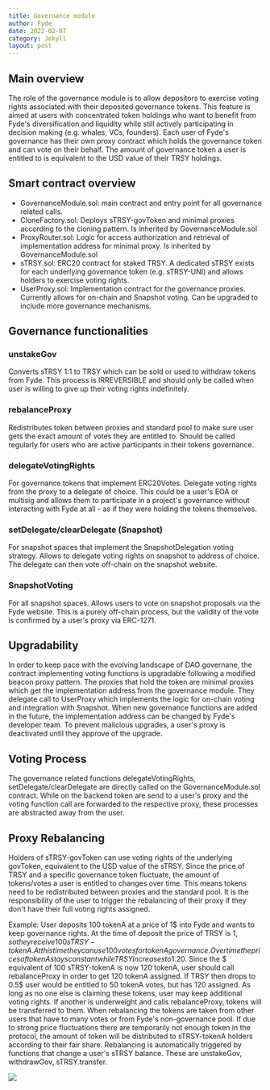 ```yaml
---
title: Governance module
author: Fyde  
date: 2022-02-07
category: Jekyll
layout: post
---
```


## Main overview

The role of the governance module is to allow depositors to exercise voting rights associated with their deposited governance tokens. This feature is aimed at users with concentrated token holdings who want to benefit from Fyde's diversification and liquidity while still actively participating in decision making (e.g. whales, VCs, founders). Each user of Fyde's governance has their own proxy contract which holds the governance token and can vote on their behalf. The amount of governance token a user is entitled to is equivalent to the USD value of their TRSY holdings.

## Smart contract overview

- GovernanceModule.sol: main contract and entry point for all governance related calls.
- CloneFactory.sol: Deploys sTRSY-govToken and minimal proxies according to the cloning pattern. Is inherited by GovernanceModule.sol
- ProxyRouter.sol: Logic for access authorization and retrieval of implementation address for minimal proxy. Is inherited by GovernanceModule.sol
- sTRSY.sol: ERC20 contract for staked TRSY. A dedicated sTRSY exists for each underlying governance token (e.g. sTRSY-UNI) and allows holders to exercise voting rights.
- UserProxy.sol: Implementation contract for the governance proxies. Currently allows for on-chain and Snapshot voting. Can be upgraded to include more governance mechanisms.

## Governance functionalities

### unstakeGov
Converts sTRSY 1:1 to TRSY which can be sold or used to withdraw tokens from Fyde. This process is IRREVERSIBLE and should only be called when user is willing to give up their voting rights indefinitely.

### rebalanceProxy
Redistributes token between proxies and standard pool to make sure user gets the exact amount of votes they are entitled to. Should be called regularly for users who are active participants in their tokens governance.

### delegateVotingRights
For governance tokens that implement ERC20Votes. Delegate voting rights from the proxy to a delegate of choice. This could be a user's EOA or multisig and allows them to participate in a project's governance without interacting with Fyde at all - as if they were holding the tokens themselves.

### setDelegate/clearDelegate (Snapshot)
For snapshot spaces that implement the SnapshotDelegation voting strategy. Allows to delegate voting rights on snapshot to address of choice. The delegate can then vote off-chain on the snapshot website.

### SnapshotVoting
For all snapshot spaces. Allows users to vote on snapshot proposals via the Fyde website. This is a purely off-chain process, but the validity of the vote is confirmed by a user's proxy via ERC-1271.

## Upgradability
 In order to keep pace with the evolving landscape of DAO governane, the contract implementing voting functions is upgradable following a modified beacon proxy pattern. The proxies that hold the token are minimal proxies which get the implementation address from the governance module. They delegate call to UserProxy which implements the logic for on-chain voting and integration with Snapshot. When new governance functions are added in the future, the implementation address can be changed by Fyde's developer team. To prevent malicious upgrades, a user's proxy is deactivated until they approve of the upgrade.

## Voting Process

The governance related functions delegateVotingRights, setDelegate/clearDelegate are directly called on the GovernanceModule.sol contract. While on the backend token are send to a user's proxy and the voting function call are forwarded to the respective proxy, these processes are abstracted away from the user.

## Proxy Rebalancing

Holders of sTRSY-govToken can use voting rights of the underlying govToken, equivalent to the USD value of the sTRSY. Since the price of TRSY and a specific governance token fluctuate, the amount of tokens/votes a user is entitled to changes over time. This means tokens need to be redistributed between proxies and the standard pool. It is the responsibility of the user to trigger the rebalancing of their proxy if they don't have their full voting rights assigned.

Example: User deposits 100 tokenA at a price of 1$ into Fyde and wants to keep governance rights. At the time of deposit the price of TRSY is 1$, so they receive 100 sTRSY-tokenA. At this time they can use 100 votes for tokenA governance.
Over time the prices of tokenA stays constant while TRSY increases to 1.20$. Since the $ equivalent of 100 sTRSY-tokenA is now 120 tokenA, user should call rebalanceProxy in order to get 120 tokenA assigned. 
If TRSY then drops to 0.5$ user would be entitled to 50 tokenA votes, but has 120 assigned. As long as no one else is claiming these tokens, user may keep additional voting rights. If another is underweight and calls rebalanceProxy, tokens will be transferred to them.
When rebalancing the tokens are taken from other users that have to many votes or from Fyde's non-governance pool. If due to strong price fluctuations there are temporarily not enough token in the protocol, the amount of token will be distributed to sTRSY-tokenA holders according to their fair share.
Rebalancing is automatically triggered by functions that change a user's sTRSY balance. These are unstakeGov, withdrawGov, sTRSY.transfer.


<img src="{{site.baseurl}}/illustrations/GovernanceRebalancing.svg">